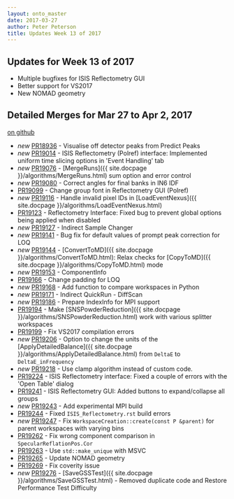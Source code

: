 ```yaml
---
layout: onto_master
date: 2017-03-27
author: Peter Peterson
title: Updates Week 13 of 2017
---
```

Updates for Week 13 of 2017
---------------------------

* Multiple bugfixes for ISIS Reflectometry GUI
* Better support for VS2017
* New NOMAD geometry

Detailed Merges for Mar 27 to Apr 2, 2017
-----------------------------------------
[on github](https://github.com/mantidproject/mantid/pulls?q=is%3Apr+merged%3A2017-03-28..2017-04-02)

* *new* [PR18936](https://github.com/mantidproject/mantid/pull/18936) - Visualise off detector peaks from Predict Peaks
* *new* [PR19014](https://github.com/mantidproject/mantid/pull/19014) - ISIS Reflectometry (Polref) interface: Implemented uniform time slicing options in 'Event Handling' tab
* *new* [PR19076](https://github.com/mantidproject/mantid/pull/19076) - [MergeRuns]({{ site.docpage }}/algorithms/MergeRuns.html) sum option and error control
* *new* [PR19080](https://github.com/mantidproject/mantid/pull/19080) - Correct angles for final banks in IN6 IDF
* [PR19099](https://github.com/mantidproject/mantid/pull/19099) - Change group font in Reflectometry GUI (Polref)
* *new* [PR19116](https://github.com/mantidproject/mantid/pull/19116) - Handle invalid pixel IDs in [LoadEventNexus]({{ site.docpage }}/algorithms/LoadEventNexus.html)
* [PR19123](https://github.com/mantidproject/mantid/pull/19123) - Reflectometry Interface: Fixed bug to prevent global options being applied when disabled
* *new* [PR19127](https://github.com/mantidproject/mantid/pull/19127) - Indirect Sample Changer
* *new* [PR19141](https://github.com/mantidproject/mantid/pull/19141) - Bug fix for default values of prompt peak correction for LOQ
* *new* [PR19144](https://github.com/mantidproject/mantid/pull/19144) - [ConvertToMD]({{ site.docpage }}/algorithms/ConvertToMD.html): Relax checks for [CopyToMD]({{ site.docpage }}/algorithms/CopyToMD.html) mode
* *new* [PR19153](https://github.com/mantidproject/mantid/pull/19153) - ComponentInfo
* [PR19166](https://github.com/mantidproject/mantid/pull/19166) - Change padding for LOQ
* *new* [PR19168](https://github.com/mantidproject/mantid/pull/19168) - Add function to compare workspaces in Python
* *new* [PR19171](https://github.com/mantidproject/mantid/pull/19171) - Indirect QuickRun - DiffScan
* *new* [PR19186](https://github.com/mantidproject/mantid/pull/19186) - Prepare IndexInfo for MPI support
* [PR19194](https://github.com/mantidproject/mantid/pull/19194) - Make [SNSPowderReduction]({{ site.docpage }}/algorithms/SNSPowderReduction.html) work with various splitter workspaces
* [PR19199](https://github.com/mantidproject/mantid/pull/19199) - Fix VS2017 compilation errors
* *new* [PR19206](https://github.com/mantidproject/mantid/pull/19206) - Option to change the units of the [ApplyDetailedBalance]({{ site.docpage }}/algorithms/ApplyDetailedBalance.html) from `DeltaE` to `DeltaE_inFrequency`
* *new* [PR19218](https://github.com/mantidproject/mantid/pull/19218) - Use clamp algorithm instead of custom code.
* [PR19224](https://github.com/mantidproject/mantid/pull/19224) - ISIS Reflectometry interface: Fixed a couple of errors with the 'Open Table' dialog
* [PR19241](https://github.com/mantidproject/mantid/pull/19241) - ISIS Reflectometry GUI: Added buttons to expand/collapse all groups
* *new* [PR19243](https://github.com/mantidproject/mantid/pull/19243) - Add experimental MPI build
* [PR19244](https://github.com/mantidproject/mantid/pull/19244) - Fixed `ISIS_Reflectometry.rst` build errors
* *new* [PR19247](https://github.com/mantidproject/mantid/pull/19247) - Fix `WorkspaceCreation::create(const P &parent)` for parent workspaces with varying bins
* [PR19262](https://github.com/mantidproject/mantid/pull/19262) - Fix wrong component comparison in `SpecularReflationPos.Cor`
* [PR19263](https://github.com/mantidproject/mantid/pull/19263) - Use `std::make_unique` with MSVC
* [PR19265](https://github.com/mantidproject/mantid/pull/19265) - Update NOMAD geometry
* [PR19269](https://github.com/mantidproject/mantid/pull/19269) - Fix coverity issue
* *new* [PR19276](https://github.com/mantidproject/mantid/pull/19276) - [SaveGSSTest]({{ site.docpage }}/algorithms/SaveGSSTest.html) - Removed duplicate code and Restore Performance Test Difficulty
